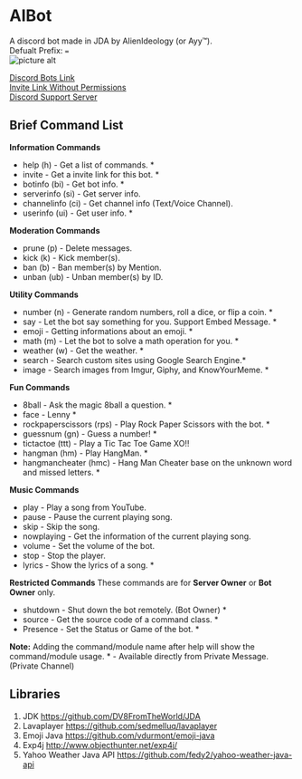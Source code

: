 # AIBot 
A discord bot made in JDA by AlienIdeology (or Ayy™). <br />
Defualt Prefix: `=`<br />
![picture alt](https://cdn.discordapp.com/app-icons/294327785512763392/64c107f7c8c70f14f719ebd3907f1776.jpg )<br />

[Discord Bots Link](https://bots.discord.pw/bots/294327785512763392) <br />
[Invite Link Without Permissions](https://discordapp.com/oauth2/authorize?client_id=294327785512763392&scope=bot&permissions=0) <br />
[Discord Support Server](https://discord.gg/EABc8Kc)

## Brief Command List
__**Information Commands**__ 
- help (h) - Get a list of commands. * 
- invite - Get a invite link for this bot. * 
- botinfo (bi) - Get bot info. * 
- serverinfo (si) - Get server info. 
- channelinfo (ci) - Get channel info (Text/Voice Channel). 
- userinfo (ui) - Get user info. * 

__**Moderation Commands**__ 
- prune (p) - Delete messages. 
- kick (k) - Kick member(s). 
- ban (b) - Ban member(s) by Mention. 
- unban (ub) - Unban member(s) by ID. 

__**Utility Commands**__ 
- number (n) - Generate random numbers, roll a dice, or flip a coin. * 
- say - Let the bot say something for you. Support Embed Message. * 
- emoji - Getting informations about an emoji. * 
- math (m) - Let the bot to solve a math operation for you. * 
- weather (w) - Get the weather. * 
- search - Search custom sites using Google Search Engine.* 
- image - Search images from Imgur, Giphy, and KnowYourMeme. * 

__**Fun Commands**__
- 8ball - Ask the magic 8ball a question. * 
- face - Lenny * 
- rockpaperscissors (rps) - Play Rock Paper Scissors with the bot. * 
- guessnum (gn) - Guess a number! * 
- tictactoe (ttt) - Play a Tic Tac Toe Game XO!! 
- hangman (hm) - Play HangMan. * 
- hangmancheater (hmc) - Hang Man Cheater base on the unknown word and missed letters. *

__**Music Commands**__ 
- play - Play a song from YouTube. 
- pause - Pause the current playing song. 
- skip - Skip the song. 
- nowplaying - Get the information of the current playing song.
- volume - Set the volume of the bot. 
- stop - Stop the player. 
- lyrics - Show the lyrics of a song. * 

__**Restricted Commands**__ 
These commands are for **Server Owner** or **Bot Owner** only. 
- shutdown - Shut down the bot remotely. (Bot Owner) * 
- source - Get the source code of a command class. * 
- Presence - Set the Status or Game of the bot. * 

__**Note:**__ 
Adding the command/module name after help will show the command/module usage. 
\* - Available directly from Private Message. (Private Channel) 

## Libraries
1. JDK https://github.com/DV8FromTheWorld/JDA 
2. Lavaplayer https://github.com/sedmelluq/lavaplayer 
3. Emoji Java https://github.com/vdurmont/emoji-java 
4. Exp4j http://www.objecthunter.net/exp4j/ 
5. Yahoo Weather Java API https://github.com/fedy2/yahoo-weather-java-api 
